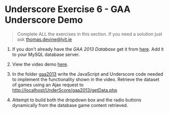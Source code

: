 # Underscore Exercise 6 - GAA Underscore Demo
		
> Complete ALL the exercises in this section. If you need a solution just ask thomas.devine@lyit.ie


1.	If you don't already have the *GAA 2013 Database* get it from [here](../gaa2013/gaa2013.sql).  Add it to your MySQL database server.

1.	View the video demo [here](https://media.heanet.ie/page/bf0e38f500f1f9f779c3ed06ca60bab6). 

1.	In the folder [gaa2013](http://localhost/UnderScore/gaa2013/) write the JavaScript and Underscore code needed to implement the functionality shown in the video.  Retrieve the dataset of games using an Ajax request to [http://localhost/UnderScore/gaa2013/getData.php](http://localhost/UnderScore/gaa2013/getData.php)

1.	Attempt to build both the dropdown box and the radio buttons dynamically from the database game content retrieved.



